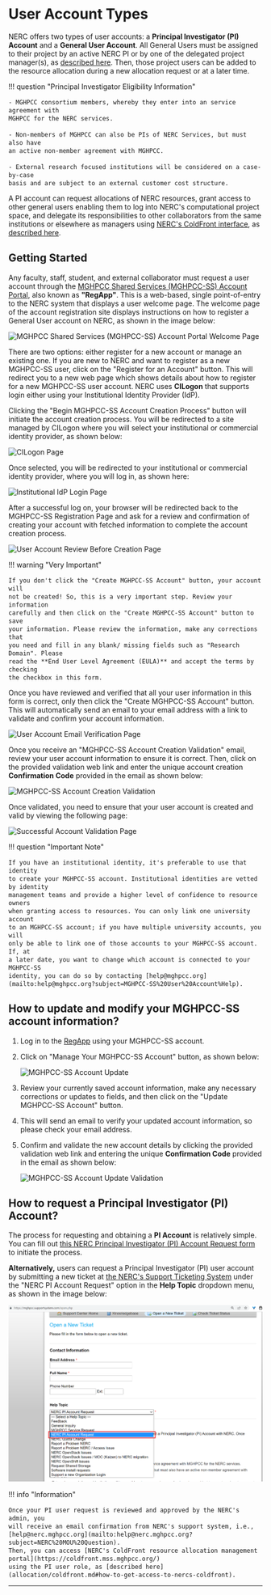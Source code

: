 # User Account Types

NERC offers two types of user accounts: a **Principal Investigator (PI) Account**
and a **General User Account**. All General Users must be assigned to their project
by an active NERC PI or by one of the delegated project manager(s), as
[described here](allocation/manage-users-to-a-project.md). Then, those project
users can be added to the resource allocation during a new allocation request or
at a later time.

!!! question "Principal Investigator Eligibility Information"

    - MGHPCC consortium members, whereby they enter into an service agreement with
    MGHPCC for the NERC services.

    - Non-members of MGHPCC can also be PIs of NERC Services, but must also have
    an active non-member agreement with MGHPCC.

    - External research focused institutions will be considered on a case-by-case
    basis and are subject to an external customer cost structure.

A PI account can request allocations of NERC resources, grant access to other
general users enabling them to log into NERC's computational project space, and
delegate its responsibilities to other collaborators from the same institutions
or elsewhere as managers using [NERC's ColdFront interface](https://coldfront.mss.mghpcc.org/),
as [described here](allocation/manage-users-to-a-project.md#user-roles).

## Getting Started

Any faculty, staff, student, and external collaborator must request a user account
through the [MGHPCC Shared Services (MGHPCC-SS) Account Portal](https://regapp.mss.mghpcc.org/),
also known as **"RegApp"**. This is a web-based, single point-of-entry to the NERC
system that displays a user welcome page. The welcome page of the account
registration site displays instructions on how to register a General User
account on NERC, as shown in the image below:

![MGHPCC Shared Services (MGHPCC-SS) Account Portal Welcome Page](images/regapp-welcome-page.png)

There are two options: either register for a new account or manage an existing
one. If you are new to NERC and want to register as a new MGHPCC-SS user, click
on the "Register for an Account" button. This will redirect you to a new web page
which shows details about how to register for a new MGHPCC-SS user account. NERC
uses **CILogon** that supports login either using your Institutional Identity
Provider (IdP).

Clicking the "Begin MGHPCC-SS Account Creation Process" button will initiate the
account creation process. You will be redirected to a site managed by CILogon
where you will select your institutional or commercial identity provider, as
shown below:

![CILogon Page](images/CILogon.png)

Once selected, you will be redirected to your institutional or commercial identity
provider, where you will log in, as shown here:

![Institutional IdP Login Page](images/institutional_idp.png)

After a successful log on, your browser will be redirected back to the MGHPCC-SS
Registration Page and ask for a review and confirmation of creating your account
with fetched information to complete the account creation process.

![User Account Review Before Creation Page](images/user-account-review-page.png)

!!! warning "Very Important"

    If you don't click the "Create MGHPCC-SS Account" button, your account will
    not be created! So, this is a very important step. Review your information
    carefully and then click on the "Create MGHPCC-SS Account" button to save
    your information. Please review the information, make any corrections that
    you need and fill in any blank/ missing fields such as "Research Domain". Please
    read the **End User Level Agreement (EULA)** and accept the terms by checking
    the checkbox in this form.

Once you have reviewed and verified that all your user information in this form
is correct, only then click the "Create MGHPCC-SS Account" button. This will
automatically send an email to your email address with a link to validate and
confirm your account information.

![User Account Email Verification Page](images/account-email-verification-page.png)

Once you receive an "MGHPCC-SS Account Creation Validation" email, review your
user account information to ensure it is correct. Then, click on the provided
validation web link and enter the unique account creation **Confirmation Code**
provided in the email as shown below:

![MGHPCC-SS Account Creation Validation](images/account_creation_confirmation.png)

Once validated, you need to ensure that your user account is created and valid
by viewing the following page:

![Successful Account Validation Page](images/successful-account-validation.png)

!!! question "Important Note"

    If you have an institutional identity, it's preferable to use that identity
    to create your MGHPCC-SS account. Institutional identities are vetted by identity
    management teams and provide a higher level of confidence to resource owners
    when granting access to resources. You can only link one university account
    to an MGHPCC-SS account; if you have multiple university accounts, you will
    only be able to link one of those accounts to your MGHPCC-SS account. If, at
    a later date, you want to change which account is connected to your MGHPCC-SS
    identity, you can do so by contacting [help@mghpcc.org](mailto:help@mghpcc.org?subject=MGHPCC-SS%20User%20Account%Help).

## How to update and modify your MGHPCC-SS account information?

1. Log in to the [RegApp](https://regapp.mss.mghpcc.org/) using your MGHPCC-SS account.

2. Click on "Manage Your MGHPCC-SS Account" button, as shown below:

    ![MGHPCC-SS Account Update](images/account_update.png)

3. Review your currently saved account information, make any necessary corrections
   or updates to fields, and then click on the "Update MGHPCC-SS Account" button.

4. This will send an email to verify your updated account information, so please
   check your email address.

5. Confirm and validate the new account details by clicking the provided validation
   web link and entering the unique **Confirmation Code** provided in the email
   as shown below:

    ![MGHPCC-SS Account Update Validation](images/account_update_confirmation.png)

## How to request a Principal Investigator (PI) Account?

The process for requesting and obtaining a **PI Account** is relatively simple.
You can fill out [this NERC Principal Investigator (PI) Account Request form](https://nerc.mghpcc.org/pi-account-request/)
to initiate the process.

**Alternatively,** users can request a Principal Investigator (PI) user account
by submitting a new ticket at [the NERC's Support Ticketing System](https://mghpcc.supportsystem.com/open.php)
under the "NERC PI Account Request" option in the **Help Topic** dropdown menu,
as shown in the image below:

![the NERC's Support Ticketing System PI Ticket](images/osticket-pi-request.png)

!!! info "Information"

    Once your PI user request is reviewed and approved by the NERC's admin, you
    will receive an email confirmation from NERC's support system, i.e.,
    [help@nerc.mghpcc.org](mailto:help@nerc.mghpcc.org?subject=NERC%20MOU%20Question).
    Then, you can access [NERC's ColdFront resource allocation management portal](https://coldfront.mss.mghpcc.org/)
    using the PI user role, as [described here](allocation/coldfront.md#how-to-get-access-to-nercs-coldfront).

---
